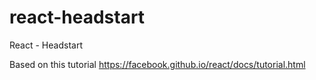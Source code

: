 # react-headstart
React - Headstart

Based on this tutorial https://facebook.github.io/react/docs/tutorial.html
